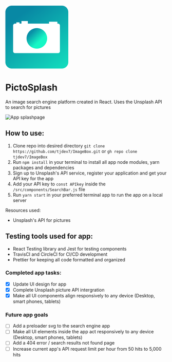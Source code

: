 
![App logo](./public/img/ImageBox_logo.svg)

# PictoSplash
An image search engine platform created in React. Uses the Unsplash API to search for pictures

![App splashpage](./src/img/ImageBox_Splashpage.png)
## How to use:

1. Clone repo into desired directory `git clone https://github.com/tjdev7/ImageBox.git` or `gh repo clone tjdev7/ImageBox`
2. Run `npm install` in your terminal to install all app node modules, yarn packages and dependencies
3. Sign up to Unsplash's API service, register your application and get your API key for the app
4. Add your API key to ```const APIkey``` inside the ```/src/components/SearchBar.js``` file
5. Run `yarn start` in your preferred terminal app to run the app on a local server

Resources used: 

- Unsplash's API for pictures

## Testing tools used for app:

-   React Testing library and Jest for testing components
-   TravisCI and CircleCI for CI/CD development
-   Prettier for keeping all code formatted and organized

### Completed app tasks:

- [x] Update UI design for app
- [x] Complete Unsplash picture API intergration 
- [x] Make all UI components align responsively to any device (Desktop, smart phones, tablets)

### Future app goals

- [ ] Add a preloader svg to the search engine app
- [ ] Make all UI elements inside the app act responsively to any device (Desktop, smart phones, tablets)
- [ ] Add a 404 error / search results not found page 
- [ ] Increase current app's API request limit per hour from 50 hits to 5,000 hits